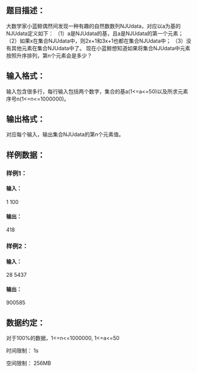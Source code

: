 ## 题目描述：

大数学家小蓝鲸偶然间发现一种有趣的自然数数列NJUdata，对应以a为基的NJUdata定义如下： （1）a是NJUdata的基，且a是NJUdata的第一个元素； （2）如果x在集合NJUdata中，则2x+1和3x+1也都在集合NJUdata中； （3）没有其他元素在集合NJUdata中了。 现在小蓝鲸想知道如果将集合NJUdata中元素按照升序排列，第n个元素会是多少？

## 输入格式：
输入包含很多行，每行输入包括两个数字，集合的基a(1<=a<=50)以及所求元素序号n(1<=n<=1000000)。
## 输出格式：
对应每个输入，输出集合NJUdata的第n个元素值。

## 样例数据：

### 样例1：

#### 输入：
1 100
#### 输出：
418

### 样例2：

#### 输入：
28 5437
#### 输出：
900585

## 数据约定：
对于100%的数据，1<=n<=1000000, 1<=a<=50 

时间限制： 1s

空间限制： 256MB